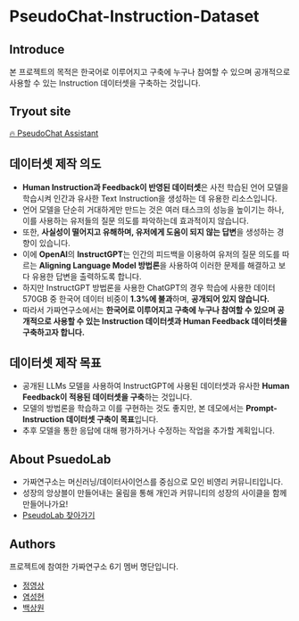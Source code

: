 # PseudoChat-Instruction-Dataset

## Introduce

본 프로젝트의 목적은 한국어로 이루어지고 구축에 누구나 참여할 수 있으며 공개적으로 사용할 수 있는 Instruction 데이터셋을 구축하는 것입니다.

## Tryout site

[🔥 PseudoChat Assistant](http://59.15.178.175:5003/)


## 데이터셋 제작 의도

- **Human Instruction과 Feedback이 반영된 데이터셋**은 사전 학습된 언어 모델을 학습시켜 인간과 유사한 Text Instruction을 생성하는 데 유용한 리소스입니다.
- 언어 모델을 단순히 거대하게만 만드는 것은 여러 태스크의 성능을 높이기는 하나, 이를 사용하는 유저들의 질문 의도를 파악하는데 효과적이지 않습니다.
- 또한, **사실성이 떨어지고 유해하며, 유저에게 도움이 되지 않는 답변**을 생성하는 경향이 있습니다.
- 이에 **OpenAI**의 **InstructGPT**는 인간의 피드백을 이용하여 유저의 질문 의도를 따르는 **Aligning Language Model 방법론**을 사용하여 이러한 문제를 해결하고 보다 유용한 답변을 출력하도록 합니다.
- 하지만 InstructGPT 방법론을 사용한 ChatGPT의 경우 학습에 사용한 데이터 570GB 중 한국어 데이터 비중이 **1.3%에 불과**하며, **공개되어 있지 않습니다.**
- 따라서 가짜연구소에서는 **한국어로 이루어지고 구축에 누구나 참여할 수 있으며 공개적으로 사용할 수 있는 Instruction 데이터셋과 Human Feedback 데이터셋을 구축하고자 합니다.**

## 데이터셋 제작 목표

- 공개된 LLMs 모델을 사용하여 InstructGPT에 사용된 데이터셋과 유사한 **Human Feedback이 적용된 데이터셋을 구축**하는 것입니다.
- 모델의 방법론을 학습하고 이를 구현하는 것도 좋지만, 본 데모에서는 **Prompt-Instruction 데이터셋 구축이 목표**입니다.
- 추후 모델을 통한 응답에 대해 평가하거나 수정하는 작업을 추가할 계획입니다.

## About PsuedoLab
- 가짜연구소는 머신러닝/데이터사이언스를 중심으로 모인 비영리 커뮤니티입니다.
- 성장의 앙상블이 만들어내는 울림을 통해 개인과 커뮤니티의 성장의 사이클을 함께 만들어나가요!
- [PseudoLab 찾아가기](https://pseudo-lab.com/)
## Authors
프로젝트에 참여한 가짜연구소 6기 멤버 명단입니다.
- [정영상](https://www.linkedin.com/in/video-jeong/)
- [염성현](https://www.linkedin.com/in/neulvo/)
- [백상원](https://www.linkedin.com/in/sangwon-baek-74a3241b7/)
